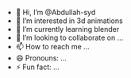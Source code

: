 - 👋 Hi, I’m @Abdullah-syd
- 👀 I’m interested in 3d animations
- 🌱 I’m currently learning blender
- 💞️ I’m looking to collaborate on ...
- 📫 How to reach me ...
- 😄 Pronouns: ...
- ⚡ Fun fact: ...

<!---
Abdullah-syd/Abdullah-syd is a ✨ special ✨ repository because its `README.md` (this file) appears on your GitHub profile.
You can click the Preview link to take a look at your changes.
--->
